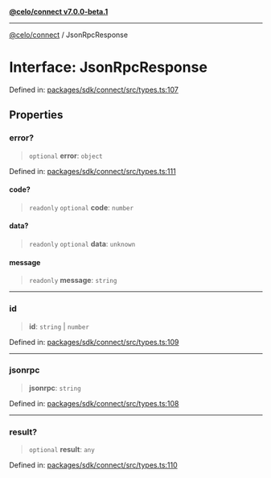 [**@celo/connect v7.0.0-beta.1**](../README.md)

***

[@celo/connect](../globals.md) / JsonRpcResponse

# Interface: JsonRpcResponse

Defined in: [packages/sdk/connect/src/types.ts:107](https://github.com/celo-org/developer-tooling/blob/master/packages/sdk/connect/src/types.ts#L107)

## Properties

### error?

> `optional` **error**: `object`

Defined in: [packages/sdk/connect/src/types.ts:111](https://github.com/celo-org/developer-tooling/blob/master/packages/sdk/connect/src/types.ts#L111)

#### code?

> `readonly` `optional` **code**: `number`

#### data?

> `readonly` `optional` **data**: `unknown`

#### message

> `readonly` **message**: `string`

***

### id

> **id**: `string` \| `number`

Defined in: [packages/sdk/connect/src/types.ts:109](https://github.com/celo-org/developer-tooling/blob/master/packages/sdk/connect/src/types.ts#L109)

***

### jsonrpc

> **jsonrpc**: `string`

Defined in: [packages/sdk/connect/src/types.ts:108](https://github.com/celo-org/developer-tooling/blob/master/packages/sdk/connect/src/types.ts#L108)

***

### result?

> `optional` **result**: `any`

Defined in: [packages/sdk/connect/src/types.ts:110](https://github.com/celo-org/developer-tooling/blob/master/packages/sdk/connect/src/types.ts#L110)
